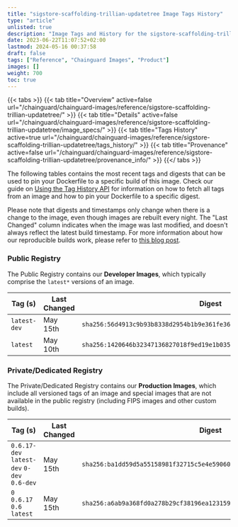 ```yaml
---
title: "sigstore-scaffolding-trillian-updatetree Image Tags History"
type: "article"
unlisted: true
description: "Image Tags and History for the sigstore-scaffolding-trillian-updatetree Chainguard Image"
date: 2023-06-22T11:07:52+02:00
lastmod: 2024-05-16 00:37:58
draft: false
tags: ["Reference", "Chainguard Images", "Product"]
images: []
weight: 700
toc: true
---
```


{{< tabs >}}
{{< tab title="Overview" active=false url="/chainguard/chainguard-images/reference/sigstore-scaffolding-trillian-updatetree/" >}}
{{< tab title="Details" active=false url="/chainguard/chainguard-images/reference/sigstore-scaffolding-trillian-updatetree/image_specs/" >}}
{{< tab title="Tags History" active=true url="/chainguard/chainguard-images/reference/sigstore-scaffolding-trillian-updatetree/tags_history/" >}}
{{< tab title="Provenance" active=false url="/chainguard/chainguard-images/reference/sigstore-scaffolding-trillian-updatetree/provenance_info/" >}}
{{</ tabs >}}

The following tables contains the most recent tags and digests that can be used to pin your Dockerfile to a specific build of this image. Check our guide on [Using the Tag History API](/chainguard/chainguard-images/using-the-tag-history-api/) for information on how to fetch all tags from an image and how to pin your Dockerfile to a specific digest.

Please note that digests and timestamps only change when there is a change to the image, even though images are rebuilt every night. The "Last Changed" column indicates when the image was last modified, and doesn't always reflect the latest build timestamp. For more information about how our reproducible builds work, please refer to [this blog post](https://www.chainguard.dev/unchained/reproducing-chainguards-reproducible-image-builds).

### Public Registry
The Public Registry contains our **Developer Images**, which typically comprise the `latest*` versions of an image.

| Tag (s)       | Last Changed | Digest                                                                    |
|---------------|--------------|---------------------------------------------------------------------------|
|  `latest-dev` | May 15th     | `sha256:56d4913c9b93b8338d2954b1b9e361fe36dba964fda2b5fdc7f499ed476d7a4b` |
|  `latest`     | May 10th     | `sha256:1420646b32347136827018f9ed19e1b035b9a9b2b2988f95b8e0c01c52f8cb87` |


### Private/Dedicated Registry
The Private/Dedicated Registry contains our **Production Images**, which include all versioned tags of an image and special images that are not available in the public registry (including FIPS images and other custom builds).

| Tag (s)                                      | Last Changed | Digest                                                                    |
|----------------------------------------------|--------------|---------------------------------------------------------------------------|
|  `0.6.17-dev` `latest-dev` `0-dev` `0.6-dev` | May 15th     | `sha256:ba1dd59d5a55158981f32715c5e4e5906098b5f52b39d7c69580bd7b337133a5` |
|  `0` `0.6.17` `0.6` `latest`                 | May 15th     | `sha256:a6ab9a368fd0a278b29cf38196ea1231595da7498418a80e18f5bc254403809b` |

